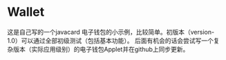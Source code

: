 # Wallet
这是自己写的一个javacard 电子钱包的小示例，比较简单。初版本（version-1.0）可以通过全部初级测试（包括基本功能）。
后面有机会的话会尝试写一个复杂版本（实际应用级别）的电子钱包Applet并在github上同步更新。
